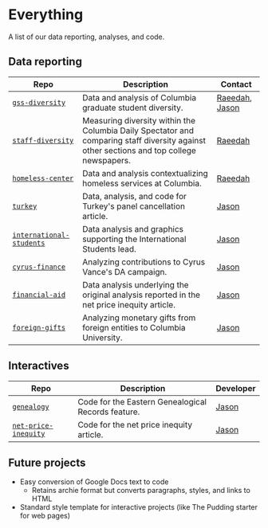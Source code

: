 # Everything

A list of our data reporting, analyses, and code.

## Data reporting

| Repo | Description | Contact |
|------|-------------| ------- |
| [`gss-diversity`](https://github.com/spec-journalism/gss-diversity) | Data and analysis of Columbia graduate student diversity. | [Raeedah](https://github.com/raeedahw), [Jason](https://github.com/jsonkao) |
| [`staff-diversity`](https://github.com/spec-journalism/staff-diversity) | Measuring diversity within the Columbia Daily Spectator and comparing staff diversity against other sections and top college newspapers. | [Raeedah](https://github.com/raeedahw) |
| [`homeless-center`](https://github.com/spec-journalism/homeless-center) | Data and analysis contextualizing homeless services at  Columbia. | [Raeedah](https://github.com/raeedahw) |
| [`turkey`](https://github.com/spec-journalism/turkey) | Data, analysis, and code for Turkey's panel cancellation article. | [Jason](https://github.com/jsonkao) |
| [`international-students`](https://github.com/spec-journalism/international-students) | Data analysis and graphics supporting the International Students lead. | [Jason](https://github.com/jsonkao) |
| [`cyrus-finance`](https://github.com/spec-journalism/cyrus-finance) | Analyzing contributions to Cyrus Vance's DA campaign. | [Jason](https://github.com/jsonkao) |
| [`financial-aid`](https://github.com/spec-journalism/financial-aid) | Data analysis underlying the original analysis reported in the net price inequity article. | [Jason](https://github.com/jsonkao) |
| [`foreign-gifts`](https://github.com/spec-journalism/foreign-gifts) | Analyzing monetary gifts from foreign entities to Columbia University. | [Jason](https://github.com/jsonkao) |

## Interactives

| Repo | Description | Developer |
|------|-------------|-----------|
| [`genealogy`](https://github.com/spec-journalism/genealogy) | Code for the Eastern Genealogical Records feature. | [Jason](https://github.com/jsonkao) |
| [`net-price-inequity`](https://github.com/spec-journalism/net-price-inequity) | Code for the net price inequity article. | [Jason](https://github.com/jsonkao) |


## Future projects

* Easy conversion of Google Docs text to code
  * Retains archie format but converts paragraphs, styles, and links to HTML
* Standard style template for interactive projects (like The Pudding starter for web pages)
